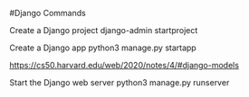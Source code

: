 #Django Commands

Create a Django project
django-admin startproject <project-name>

Create a Django app
python3 manage.py startapp <app-name>

https://cs50.harvard.edu/web/2020/notes/4/#django-models

Start the Django web server
python3 manage.py runserver